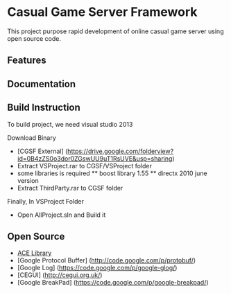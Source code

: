 Casual Game Server Framework 
=============

This project purpose rapid development of online casual game server using open source code. 

Features
-------

Documentation
-------

Build Instruction
-------
To build project, we need visual studio 2013

Download Binary
* [CGSF External] (https://drive.google.com/folderview?id=0B4zZS0o3dor0ZGswUU9uT1RsUVE&usp=sharing)
* Extract VSProject.rar to CGSF/VSProject folder
* some libraries is required
** boost library 1.55
** directx 2010 june version
* Extract ThirdParty.rar to CGSF folder

Finally, In VSProject Folder
* Open AllProject.sln and Build it

Open Source
-------
* [ACE Library](http://download.dre.vanderbilt.edu/)
* [Google Protocol Buffer] (http://code.google.com/p/protobuf/)
* [Google Log] (https://code.google.com/p/google-glog/)
* [CEGUI] (http://cegui.org.uk/)
* [Google BreakPad] (https://code.google.com/p/google-breakpad/)
